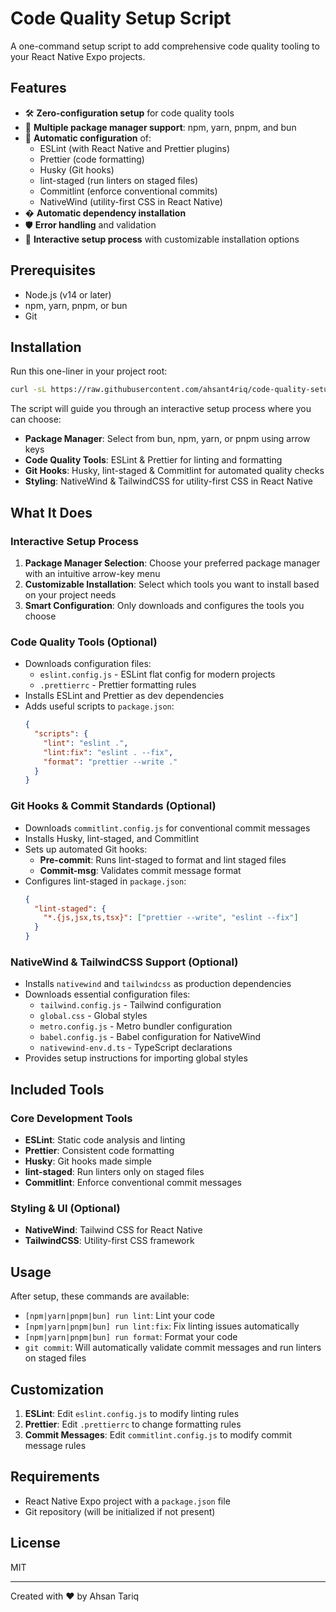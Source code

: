 # Code Quality Setup Script

A one-command setup script to add comprehensive code quality tooling to your React Native Expo projects.

## Features

- 🛠️ **Zero-configuration setup** for code quality tools
- 🔄 **Multiple package manager support**: npm, yarn, pnpm, and bun
- 🚀 **Automatic configuration** of:
  - ESLint (with React Native and Prettier plugins)
  - Prettier (code formatting)
  - Husky (Git hooks)
  - lint-staged (run linters on staged files)
  - Commitlint (enforce conventional commits)
  - NativeWind (utility-first CSS in React Native)
- � **Automatic dependency installation**
- 🛡️ **Error handling** and validation
- 🤝 **Interactive setup process** with customizable installation options

## Prerequisites

- Node.js (v14 or later)
- npm, yarn, pnpm, or bun
- Git

## Installation

Run this one-liner in your project root:

```bash
curl -sL https://raw.githubusercontent.com/ahsant4riq/code-quality-setup/main/code-quality.sh | bash
```

The script will guide you through an interactive setup process where you can choose:

- **Package Manager**: Select from bun, npm, yarn, or pnpm using arrow keys
- **Code Quality Tools**: ESLint & Prettier for linting and formatting
- **Git Hooks**: Husky, lint-staged & Commitlint for automated quality checks
- **Styling**: NativeWind & TailwindCSS for utility-first CSS in React Native

## What It Does

### Interactive Setup Process

1. **Package Manager Selection**: Choose your preferred package manager with an intuitive arrow-key menu
2. **Customizable Installation**: Select which tools you want to install based on your project needs
3. **Smart Configuration**: Only downloads and configures the tools you choose

### Code Quality Tools (Optional)

- Downloads configuration files:
  - `eslint.config.js` - ESLint flat config for modern projects
  - `.prettierrc` - Prettier formatting rules
- Installs ESLint and Prettier as dev dependencies
- Adds useful scripts to `package.json`:
  ```json
  {
    "scripts": {
      "lint": "eslint .",
      "lint:fix": "eslint . --fix",
      "format": "prettier --write ."
    }
  }
  ```

### Git Hooks & Commit Standards (Optional)

- Downloads `commitlint.config.js` for conventional commit messages
- Installs Husky, lint-staged, and Commitlint
- Sets up automated Git hooks:
  - **Pre-commit**: Runs lint-staged to format and lint staged files
  - **Commit-msg**: Validates commit message format
- Configures lint-staged in `package.json`:
  ```json
  {
    "lint-staged": {
      "*.{js,jsx,ts,tsx}": ["prettier --write", "eslint --fix"]
    }
  }
  ```

### NativeWind & TailwindCSS Support (Optional)

- Installs `nativewind` and `tailwindcss` as production dependencies
- Downloads essential configuration files:
  - `tailwind.config.js` - Tailwind configuration
  - `global.css` - Global styles
  - `metro.config.js` - Metro bundler configuration
  - `babel.config.js` - Babel configuration for NativeWind
  - `nativewind-env.d.ts` - TypeScript declarations
- Provides setup instructions for importing global styles

## Included Tools

### Core Development Tools

- **ESLint**: Static code analysis and linting
- **Prettier**: Consistent code formatting
- **Husky**: Git hooks made simple
- **lint-staged**: Run linters only on staged files
- **Commitlint**: Enforce conventional commit messages

### Styling & UI (Optional)

- **NativeWind**: Tailwind CSS for React Native
- **TailwindCSS**: Utility-first CSS framework

## Usage

After setup, these commands are available:

- `[npm|yarn|pnpm|bun] run lint`: Lint your code
- `[npm|yarn|pnpm|bun] run lint:fix`: Fix linting issues automatically
- `[npm|yarn|pnpm|bun] run format`: Format your code
- `git commit`: Will automatically validate commit messages and run linters on staged files

## Customization

1. **ESLint**: Edit `eslint.config.js` to modify linting rules
2. **Prettier**: Edit `.prettierrc` to change formatting rules
3. **Commit Messages**: Edit `commitlint.config.js` to modify commit message rules

## Requirements

- React Native Expo project with a `package.json` file
- Git repository (will be initialized if not present)

## License

MIT

---

Created with ❤️ by Ahsan Tariq
